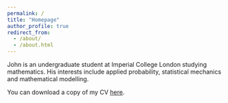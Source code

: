 ```yaml
---
permalink: /
title: "Homepage"
author_profile: true
redirect_from: 
  - /about/
  - /about.html
---
```


John is an undergraduate student at Imperial College London studying mathematics. His interests include applied probability, statistical mechanics and mathematical modelling. 

You can download a copy of my CV [here](/files/Xiaole_Zou_CV.pdf).
